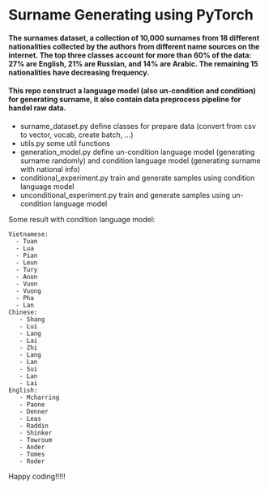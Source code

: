 # Surname Generating using PyTorch

#### The surnames dataset, a collection of 10,000 surnames from 18 different nationalities collected by the authors from different name sources on the internet. The top three classes account for more than 60% of the data: 27% are English, 21% are Russian, and 14% are Arabic. The remaining 15 nationalities have decreasing frequency.

#### This repo construct a language model (also un-condition and condition) for generating surname, it also contain data preprocess pipeline for handel raw data.

* surname_dataset.py define classes for prepare data (convert from csv to vector, vocab, create batch, ...)
* utils.py some util functions
* generation_model.py define un-condition language model (generating surname randomly) and condition language model (generating surname with national info)
* conditional_experiment.py train and generate samples using condition language model
* unconditional_experiment.py train and generate samples using un-condition language model

Some result with condition language model:

```text
Vietnamese: 
  - Tuan
  - Lua
  - Pian
  - Leun
  - Tury
  - Anon
  - Vuon
  - Vuong
  - Pha
  - Lan
Chinese: 
   - Shang
   - Lui
   - Lang
   - Lai
   - Zhi
   - Lang
   - Lan
   - Sui
   - Lan
   - Lai
English: 
   - Mcharring
   - Paone
   - Denner
   - Leas
   - Raddin
   - Shinker
   - Towroum
   - Ander
   - Tomes
   - Roder
```

Happy coding!!!!!

